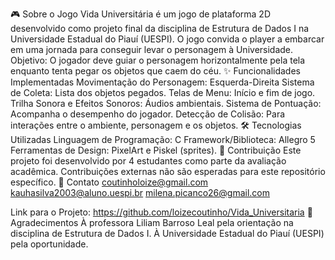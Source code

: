 🎮 Sobre o Jogo
  Vida Universitária é um jogo de plataforma 2D desenvolvido como projeto final da disciplina de Estrutura de Dados I na Universidade Estadual do Piauí (UESPI). 
  O jogo convida o player a embarcar em uma jornada para conseguir levar o personagem à Universidade.
  Objetivo: O jogador deve guiar o personagem horizontalmente pela tela enquanto tenta pegar os objetos que caem do céu.
✨ Funcionalidades Implementadas
  Movimentação do Personagem: Esquerda-Direita
  Sistema de Coleta: Lista dos objetos pegados.
  Telas de Menu: Início e fim de jogo.
  Trilha Sonora e Efeitos Sonoros: Áudios ambientais.
  Sistema de Pontuação: Acompanha o desempenho do jogador.
  Detecção de Colisão: Para interações entre o ambiente, personagem e os objetos.
🛠️ Tecnologias Utilizadas
  Linguagem de Programação: C
  Framework/Biblioteca: Allegro 5
  Ferramentas de Design: PixelArt e Piskel (sprites).
👥 Contribuição
  Este projeto foi desenvolvido por 4 estudantes como parte da avaliação acadêmica. Contribuições externas não são esperadas para este repositório específico.
📧 Contato
  coutinholoize@gmail.com
  kauhasilva2003@aluno.uespi.br
  milena.picanco26@gmail.com

  Link para o Projeto: https://github.com/loizecoutinho/Vida_Universitaria
🤝 Agradecimentos
  À professora Liliam Barroso Leal pela orientação na disciplina de Estrutura de Dados I.
  À Universidade Estadual do Piauí (UESPI) pela oportunidade.
